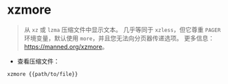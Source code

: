 # xzmore

> 从 `xz` 或 `lzma` 压缩文件中显示文本。
> 几乎等同于 `xzless`，但它尊重 `PAGER` 环境变量，默认使用 `more`，并且您无法向分页器传递选项。
> 更多信息：<https://manned.org/xzmore>。

- 查看压缩文件：

`xzmore {{path/to/file}}`
